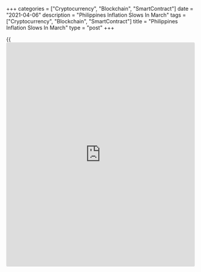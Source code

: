 +++
categories = ["Cryptocurrency", "Blockchain", "SmartContract"]
date = "2021-04-06"
description = "Philippines Inflation Slows In March"
tags = ["Cryptocurrency", "Blockchain", "SmartContract"]
title = "Philippines Inflation Slows In March"
type = "post"
+++

{{<iframe id="large-banner" src="https://www.bounty.group/#slide=23.0" width="100%" height="600" scrolling="no" style="border: 0px solid rgb(216, 221, 230); border-radius: 3px;">}}

The Philippines' inflation eased in March, data from the Philippine
Statistics Authority showed on Tuesday.

The consumer price index rose 4.5 percent annually in March, after a 4.7
percent increase in February. Economists had expected a 4.8 percent
rise.

The slowdown in inflation was mainly due to the lower increment in the
heavily-weighted food and non-alcoholic beverages by 5.8 percent.

Prices for alcoholic beverages and tobacco grew 12.1 percent and those
of furnishing, household equipment and routine maintenance rose 1.9
percent.

Prices for communication and restaurant, and miscellaneous goods and
services gained 0.2 percent and 3.1 percent, respectively.

Core inflation, which excludes prices of selected food and energy items,
remained unchanged at 3.5 percent in March.

On a monthly basis, consumer prices remained unchanged in March, after a
0.2 percent increase in the prior month.

For comments and feedback [contact](https://www.playgroundfx.com/contact/): editorial@rtt[news](https://www.letsplayfx.com/blog/forex-news-website/).com

[Economic News][1]

 **What parts of the world are seeing the best (and worst) economic
performances lately? Click[here][2] to check out our [Econ Scorecard][2]
and find out! See up-to-the-moment [ranking](https://www.playgroundfx.com/blog/crypto-exchange-ranking/)s for the best and worst
performers in [GDP][3], [unemployment rate][4], [inflation][5] and much
more.**

   1. www.rtt[news](https://www.letsplayfx.com/blog/forex-news-website/).com/Content/EconomicNews.aspx
   2. www.rtt[news](https://www.letsplayfx.com/blog/forex-news-website/).com/economic-scorecard/world-rank/unemployment-rate/highest-performance.aspx
   3. www.rtt[news](https://www.letsplayfx.com/blog/forex-news-website/).com/economic-scorecard/world-rank/GDP/highest-performance.aspx
   4. www.rtt[news](https://www.letsplayfx.com/blog/forex-news-website/).com/economic-scorecard/world-rank/unemployment-rate/lowest-performance.aspx
   5. www.rtt[news](https://www.letsplayfx.com/blog/forex-news-website/).com/economic-scorecard/world-rank/CPI/highest-performance.aspx